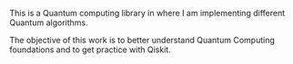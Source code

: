 This is a Quantum computing library in where I am implementing different Quantum 
algorithms.

The objective of this work is to better understand Quantum Computing foundations
and to get practice with Qiskit.